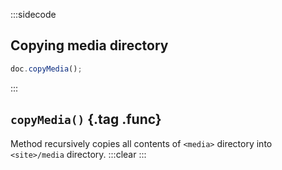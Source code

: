 :::sidecode
## Copying media directory

```javascript
doc.copyMedia();
```
:::

## `copyMedia()` {.tag .func}

Method recursively copies all contents of `<media>` directory into `<site>/media` directory.
:::clear :::